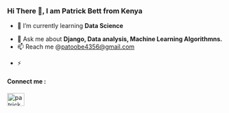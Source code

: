 ### Hi There 👋, I am <b>Patrick Bett</b> from <b>Kenya</b>

<!--
**PatrickBett/PatrickBett** is a ✨ _special_ ✨ repository because its `README.md` (this file) appears on your GitHub profile.

Here are some ideas to get you started:-->

<!-- 🔭 I’m currently working on <b>Data Science Project</b> -->
- 🌱 I’m currently learning <b>Data Science</b> 
<!-- - 👯 I’m looking to collaborate on ...
 - 🤔 I’m looking for help with ... -->
- 💬 Ask me about <b> Django, Data analysis, Machine Learning Algorithmns.</b>
- 📫 Reach me @patoobe4356@gmail.com
<!-- 😄 Pronouns: ... -->
- ⚡ 
#### Connect me :

<img align="center" src="https://raw.githubusercontent.com/rahuldkjain/github-profile-readme-generator/master/src/images/icons/Social/linked-in-alt.svg" alt="patrick bett" height="30" width="40" style="max-width: 100%;">
